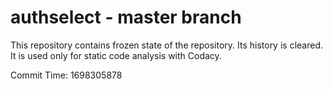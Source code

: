 # authselect - master branch

This repository contains frozen state of the repository.
Its history is cleared. It is used only for static code
analysis with Codacy.

Commit Time: 1698305878